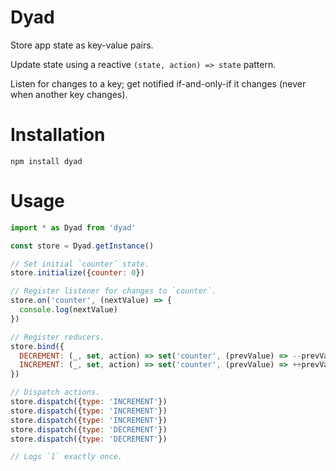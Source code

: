# Dyad

Store app state as key-value pairs.

Update state using a reactive `(state, action) => state` pattern.

Listen for changes to a key; get notified if-and-only-if it changes (never when
another key changes).

# Installation

```
npm install dyad
```

# Usage

```js
import * as Dyad from 'dyad'

const store = Dyad.getInstance()

// Set initial `counter` state.
store.initialize({counter: 0})

// Register listener for changes to `counter`.
store.on('counter', (nextValue) => {
  console.log(nextValue)
})

// Register reducers.
store.bind({
  DECREMENT: (_, set, action) => set('counter', (prevValue) => --prevValue)
  INCREMENT: (_, set, action) => set('counter', (prevValue) => ++prevValue)
})

// Dispatch actions.
store.dispatch({type: 'INCREMENT'})
store.dispatch({type: 'INCREMENT'})
store.dispatch({type: 'INCREMENT'})
store.dispatch({type: 'DECREMENT'})
store.dispatch({type: 'DECREMENT'})

// Logs `1` exactly once.
```
